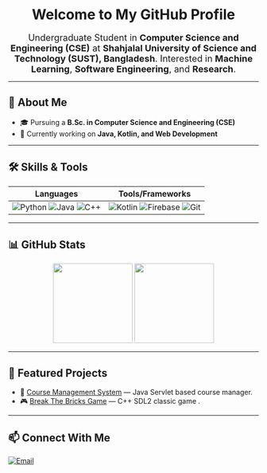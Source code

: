 <!-- Intro Section -->
<h1 align="center">Welcome to My GitHub Profile</h1>
<p align="center">
  <span style="font-size:18px;">
    Undergraduate Student in <b>Computer Science and Engineering (CSE)</b> at 
    <b>Shahjalal University of Science and Technology (SUST), Bangladesh</b>.  
    Interested in <b>Machine Learning</b>, <b>Software Engineering</b>, and <b>Research</b>.
  </span>
</p>

---

<!-- About Me -->
## 📌 About Me
- 🎓 Pursuing a **B.Sc. in Computer Science and Engineering (CSE)**  
- 🌱 Currently working on **Java, Kotlin, and Web Development**  


---

<!-- Skills Section with Badges -->
## 🛠️ Skills & Tools
| Languages | Tools/Frameworks |
|-----------|------------------|
| ![Python](https://img.shields.io/badge/Python-3776AB?logo=python&logoColor=white) ![Java](https://img.shields.io/badge/Java-orange?logo=openjdk&logoColor=white) ![C++](https://img.shields.io/badge/C++-00599C?logo=c%2B%2B&logoColor=white) | ![Kotlin](https://img.shields.io/badge/Kotlin-7F52FF?logo=kotlin&logoColor=white) ![Firebase](https://img.shields.io/badge/Firebase-ffca28?logo=firebase&logoColor=black) ![Git](https://img.shields.io/badge/Git-F05032?logo=git&logoColor=white) |

---

<!-- Stats Section -->
## 📊 GitHub Stats
<p align="center">
  <img src="https://github-readme-stats.vercel.app/api?username=rantidebRoy&show_icons=true&theme=tokyonight" height="160"/>
  <img src="https://github-readme-stats.vercel.app/api/top-langs/?username=rantidebRoy&layout=compact&theme=tokyonight" height="160"/>
</p>

---

<!-- Projects Section -->
## 🚀 Featured Projects
- 🔑 [Course Management System](https://github.com/rantidebRoy/Course_Management_System) — Java Servlet based course manager.  
- 🎮 [Break The Bricks Game](https://github.com/rantidebRoy/BreakoutGame) — C++ SDL2 classic game .  

---

<!-- Contact Section -->
## 📫 Connect With Me
[![Email](https://img.shields.io/badge/Email-red?logo=gmail&logoColor=white)](mailto:rrantideb@gmail.com)  
